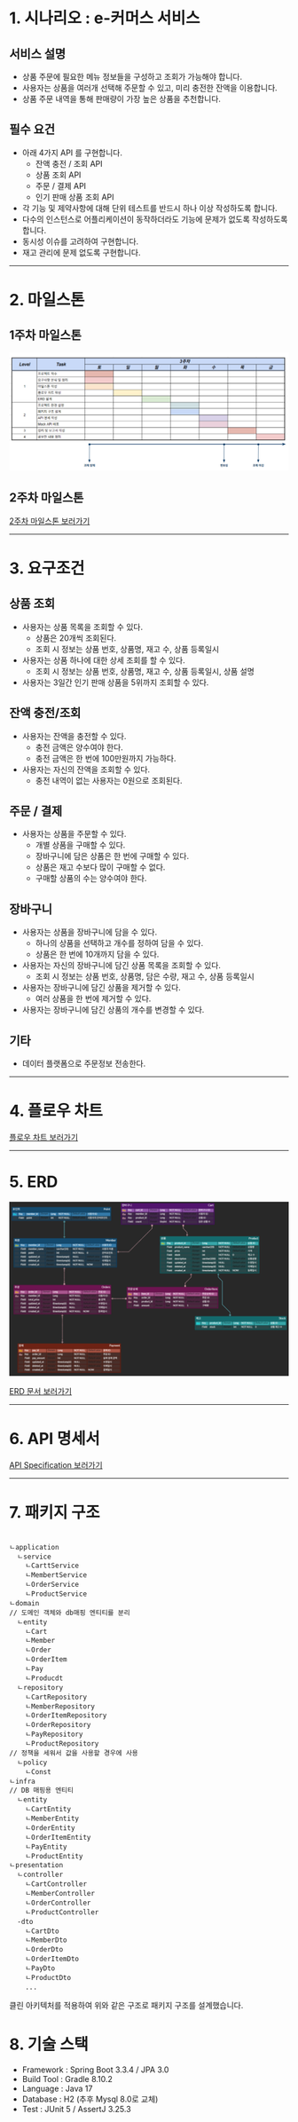 # 1. 시나리오 : e-커머스 서비스

## 서비스 설명
- 상품 주문에 필요한 메뉴 정보들을 구성하고 조회가 가능해야 합니다.
- 사용자는 상품을 여러개 선택해 주문할 수 있고, 미리 충전한 잔액을 이용합니다.
- 상품 주문 내역을 통해 판매량이 가장 높은 상품을 추천합니다.

## 필수 요건
- 아래 4가지 API 를 구현합니다.
  - 잔액 충전 / 조회 API
  - 상품 조회 API
  - 주문 / 결제 API
  - 인기 판매 상품 조회 API
- 각 기능 및 제약사항에 대해 단위 테스트를 반드시 하나 이상 작성하도록 합니다.
- 다수의 인스턴스로 어플리케이션이 동작하더라도 기능에 문제가 없도록 작성하도록 합니다.
- 동시성 이슈를 고려하여 구현합니다.
- 재고 관리에 문제 없도록 구현합니다.

---

# 2. 마일스톤

## 1주차 마일스톤

![마일스톤 이미지](./img/milestone.png)

## 2주차 마일스톤

[2주차 마일스톤 보러가기](https://github.com/users/withbyeongk/projects/2/views/4)

---

# 3. 요구조건

## 상품 조회
- 사용자는 상품 목록을 조회할 수 있다.
  - 상품은 20개씩 조회된다.
  - 조회 시 정보는 상품 번호, 상품명, 재고 수, 상품 등록일시
- 사용자는 상품 하나에 대한 상세 조회를 할 수 있다.
  - 조회 시 정보는 상품 번호, 상품명, 재고 수, 상품 등록일시, 상품 설명
- 사용자는 3일간 인기 판매 상품을 5위까지 조회할 수 있다.

## 잔액 충전/조회
- 사용자는 잔액을 충전할 수 있다.
  - 충전 금액은 양수여야 한다.
  - 충전 금액은 한 번에 100만원까지 가능하다.
- 사용자는 자신의 잔액을 조회할 수 있다.
  - 충전 내역이 없는 사용자는 0원으로 조회된다.

## 주문 / 결제
- 사용자는 상품을 주문할 수 있다.
  - 개별 상품을 구매할 수 있다.
  - 장바구니에 담은 상품은 한 번에 구매할 수 있다.
  - 상품은 재고 수보다 많이 구매할 수 없다.
  - 구매할 상품의 수는 양수여야 한다.

## 장바구니
- 사용자는 상품을 장바구니에 담을 수 있다.
  - 하나의 상품을 선택하고 개수를 정하여 담을 수 있다.
  - 상품은 한 번에 10개까지 담을 수 있다.
- 사용자는 자신의 장바구니에 담긴 상품 목록을 조회할 수 있다.
  - 조회 시 정보는 상품 번호, 상품명, 담은 수량, 재고 수, 상품 등록일시
- 사용자는 장바구니에 담긴 상품을 제거할 수 있다.
  - 여러 상품을 한 번에 제거할 수 있다.
- 사용자는 장바구니에 담긴 상품의 개수를 변경할 수 있다.

## 기타
- 데이터 플랫폼으로 주문정보 전송한다.

---

# 4. 플로우 차트

[플로우 차트 보러가기](docs/flowChart.md)

---

# 5. ERD
![img.png](img/erd.png)

[ERD 문서 보러가기](docs/erd.md)

---

# 6. API 명세서

[API Specification 보러가기](docs/API%20specification.md)

---

# 7. 패키지 구조

```html

ㄴapplication
  ㄴservice
    ㄴCarttService
    ㄴMembertService
    ㄴOrderService
    ㄴProductService
ㄴdomain
// 도메인 객체와 db매핑 엔티티를 분리
  ㄴentity
    ㄴCart
    ㄴMember
    ㄴOrder
    ㄴOrderItem
    ㄴPay
    ㄴProducdt
  ㄴrepository
    ㄴCartRepository
    ㄴMemberRepository
    ㄴOrderItemRepository
    ㄴOrderRepository
    ㄴPayRepository
    ㄴProductRepository
// 정책을 세워서 값을 사용할 경우에 사용
  ㄴpolicy
    ㄴConst
ㄴinfra
// DB 매핑용 엔티티
  ㄴentity
    ㄴCartEntity
    ㄴMemberEntity
    ㄴOrderEntity
    ㄴOrderItemEntity
    ㄴPayEntity
    ㄴProductEntity
ㄴpresentation
  ㄴcontroller
    ㄴCartController
    ㄴMemberController
    ㄴOrderController
    ㄴProductController
  -dto
    ㄴCartDto
    ㄴMemberDto
    ㄴOrderDto
    ㄴOrderItemDto
    ㄴPayDto
    ㄴProductDto
    ...

```
클린 아키텍처를 적용하여 위와 같은 구조로 패키지 구조를 설계했습니다.

# 8. 기술 스택

- Framework : Spring Boot 3.3.4 / JPA 3.0
- Build Tool : Gradle 8.10.2
- Language : Java 17
- Database : H2 (추후 Mysql 8.0로 교체)
- Test : JUnit 5 / AssertJ 3.25.3




